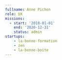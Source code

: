 ```yaml
---
fullname: Anne Pichon
role: UX
missions:
  - start: '2018-01-01'
    end: '2020-12-31'
    status: admin
startups: 
    - la-bonne-formation
    - zen
    - la-bonne-boite
---
```

